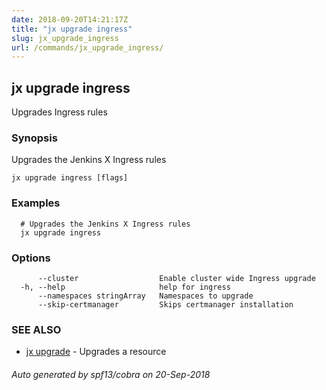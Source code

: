 ```yaml
---
date: 2018-09-20T14:21:17Z
title: "jx upgrade ingress"
slug: jx_upgrade_ingress
url: /commands/jx_upgrade_ingress/
---
```

## jx upgrade ingress

Upgrades Ingress rules

### Synopsis

Upgrades the Jenkins X Ingress rules

```
jx upgrade ingress [flags]
```

### Examples

```
  # Upgrades the Jenkins X Ingress rules
  jx upgrade ingress
```

### Options

```
      --cluster                  Enable cluster wide Ingress upgrade
  -h, --help                     help for ingress
      --namespaces stringArray   Namespaces to upgrade
      --skip-certmanager         Skips certmanager installation
```

### SEE ALSO

* [jx upgrade](/commands/jx_upgrade/)	 - Upgrades a resource

###### Auto generated by spf13/cobra on 20-Sep-2018
